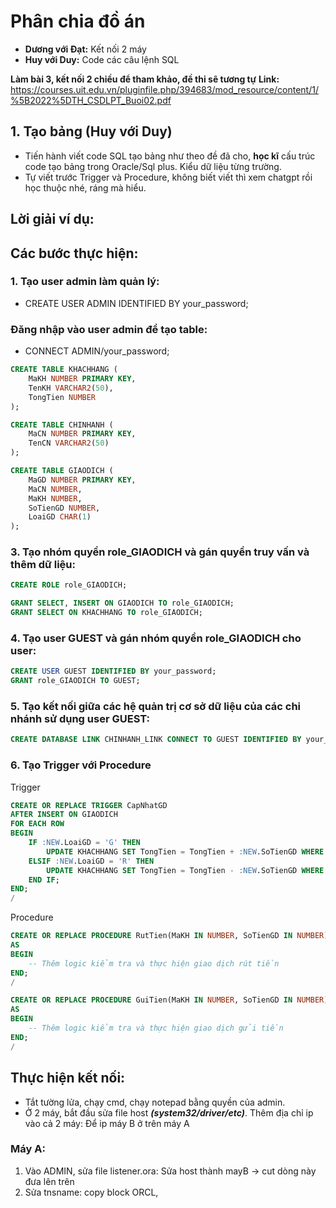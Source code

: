 # Phân chia đồ án 
-    **Dương với Đạt:**  Kết nối 2 máy
-    **Huy với Duy:** Code các câu lệnh SQL

**Làm bài 3, kết nối 2 chiều để tham khảo, đề thi sẽ tương tự**
  **Link:** https://courses.uit.edu.vn/pluginfile.php/394683/mod_resource/content/1/%5B2022%5DTH_CSDLPT_Buoi02.pdf

## 1. Tạo bảng (Huy với Duy)
 - Tiến hành viết code SQL tạo bảng như theo đề đã cho, **học kĩ** cấu trúc code tạo bảng trong Oracle/Sql plus. Kiểu dữ liệu từng trường.
 - Tự viết trước Trigger và Procedure, không biết viết thì xem chatgpt rồi học thuộc nhé, ráng mà hiểu.
## Lời giải ví dụ:
## Các bước thực hiện:
### 1. Tạo user admin làm quản lý:
- CREATE USER ADMIN IDENTIFIED BY your_password;
### Đăng nhập vào user admin để tạo table: 
- CONNECT ADMIN/your_password;
```SQL
CREATE TABLE KHACHHANG (
    MaKH NUMBER PRIMARY KEY,
    TenKH VARCHAR2(50),
    TongTien NUMBER
);

CREATE TABLE CHINHANH (
    MaCN NUMBER PRIMARY KEY,
    TenCN VARCHAR2(50)
);

CREATE TABLE GIAODICH (
    MaGD NUMBER PRIMARY KEY,
    MaCN NUMBER,
    MaKH NUMBER,
    SoTienGD NUMBER,
    LoaiGD CHAR(1)
);
```
### 3. Tạo nhóm quyền role_GIAODICH và gán quyền truy vấn và thêm dữ liệu:
```SQL
CREATE ROLE role_GIAODICH;

GRANT SELECT, INSERT ON GIAODICH TO role_GIAODICH;
GRANT SELECT ON KHACHHANG TO role_GIAODICH;
```

### 4. Tạo user GUEST và gán nhóm quyền role_GIAODICH cho user:
```SQL
CREATE USER GUEST IDENTIFIED BY your_password;
GRANT role_GIAODICH TO GUEST;
```
### 5. Tạo kết nối giữa các hệ quản trị cơ sở dữ liệu của các chi nhánh sử dụng user GUEST:
```SQL
CREATE DATABASE LINK CHINHANH_LINK CONNECT TO GUEST IDENTIFIED BY your_password USING 'CHINHANH';
```
### 6. Tạo Trigger với Procedure 
Trigger
```SQL
CREATE OR REPLACE TRIGGER CapNhatGD
AFTER INSERT ON GIAODICH
FOR EACH ROW
BEGIN
    IF :NEW.LoaiGD = 'G' THEN
        UPDATE KHACHHANG SET TongTien = TongTien + :NEW.SoTienGD WHERE MaKH = :NEW.MaKH;
    ELSIF :NEW.LoaiGD = 'R' THEN
        UPDATE KHACHHANG SET TongTien = TongTien - :NEW.SoTienGD WHERE MaKH = :NEW.MaKH;
    END IF;
END;
/
```
Procedure
```SQL
CREATE OR REPLACE PROCEDURE RutTien(MaKH IN NUMBER, SoTienGD IN NUMBER)
AS
BEGIN
    -- Thêm logic kiểm tra và thực hiện giao dịch rút tiền
END;
/

CREATE OR REPLACE PROCEDURE GuiTien(MaKH IN NUMBER, SoTienGD IN NUMBER)
AS
BEGIN
    -- Thêm logic kiểm tra và thực hiện giao dịch gửi tiền
END;
/
```
## Thực hiện kết nối:
- Tắt tường lửa, chạy cmd, chạy notepad bằng quyền của admin.
- Ở 2 máy, bắt đầu sửa file host ***(system32/driver/etc)***. Thêm địa chỉ ip vào cả 2 máy:
      Để ip máy B ở trên máy A
### Máy A:
1. Vào ADMIN, sửa file listener.ora: Sửa host thành mayB -> cut dòng này đưa lên trên
2. Sửa tnsname: copy block ORCL, 
      
